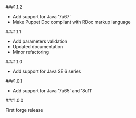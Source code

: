 ###1.1.2

* Add support for Java '7u67'
* Make Puppet Doc compliant with RDoc markup language

###1.1.1

* Add parameters validation
* Updated documentation
* Minor refactoring

###1.1.0

* Add support for Java SE 6 series

###1.0.1

* Add support for Java '7u65' and '8u11'

###1.0.0

First forge release